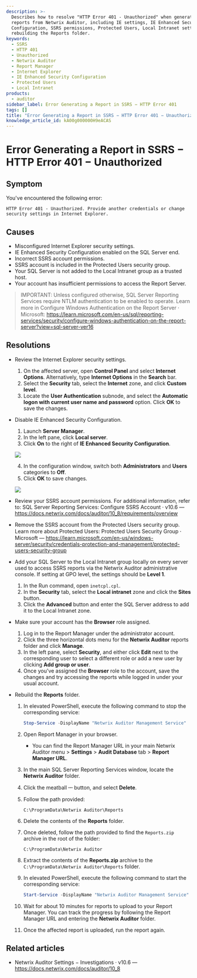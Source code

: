 ```yaml
---
description: >-
  Describes how to resolve "HTTP Error 401 - Unauthorized" when generating SSRS
  reports from Netwrix Auditor, including IE settings, IE Enhanced Security
  Configuration, SSRS permissions, Protected Users, Local Intranet settings, and
  rebuilding the Reports folder.
keywords:
  - SSRS
  - HTTP 401
  - Unauthorized
  - Netwrix Auditor
  - Report Manager
  - Internet Explorer
  - IE Enhanced Security Configuration
  - Protected Users
  - Local Intranet
products:
  - auditor
sidebar_label: Error Generating a Report in SSRS − HTTP Error 401
tags: []
title: "Error Generating a Report in SSRS − HTTP Error 401 − Unauthorized"
knowledge_article_id: kA00g000000H9eACAS
---
```


# Error Generating a Report in SSRS − HTTP Error 401 − Unauthorized

## Symptom

You've encountered the following error:

```
HTTP Error 401 - Unauthorized. Provide another credentials or change security settings in Internet Explorer.
```

## Causes

- Misconfigured Internet Explorer security settings.
- IE Enhanced Security Configuration enabled on the SQL Server end.
- Incorrect SSRS account permissions.
- SSRS account is included in the Protected Users security group.
- Your SQL Server is not added to the Local Intranet group as a trusted host.
- Your account has insufficient permissions to access the Report Server.

> IMPORTANT: Unless configured otherwise, SQL Server Reporting Services require NTLM authentication to be enabled to operate. Learn more in Configure Windows Authentication on the Report Server ⸱ Microsoft: https://learn.microsoft.com/en-us/sql/reporting-services/security/configure-windows-authentication-on-the-report-server?view=sql-server-ver16

## Resolutions

- Review the Internet Explorer security settings.

  1. On the affected server, open **Control Panel** and select **Internet Options**. Alternatively, type **Internet Options** in the **Search** bar.
  2. Select the **Security** tab, select the **Internet** zone, and click **Custom level**.
  3. Locate the **User Authentication** subnode, and select the **Automatic logon with current user name and password** option. Click **OK** to save the changes.

- Disable IE Enhanced Security Configuration.

  1. Launch **Server Manager**.
  2. In the left pane, click **Local server**.
  3. Click **On** to the right of **IE Enhanced Security Configuration**.

  ![](images/ka0Qk00000031Iv_0EM4u000008LafD.png)

  4. In the configuration window, switch both **Administrators** and **Users** categories to **Off**.
  5. Click **OK** to save changes.

  ![](images/ka0Qk00000031Iv_0EM4u000008LafI.png)

- Review your SSRS account permissions. For additional information, refer to: SQL Server Reporting Services: Configure SSRS Account · v10.6 — https://docs.netwrix.com/docs/auditor/10_8/requirements/overview

- Remove the SSRS account from the Protected Users security group. Learn more about Protected Users: Protected Users Security Group ⸱ Microsoft — https://learn.microsoft.com/en-us/windows-server/security/credentials-protection-and-management/protected-users-security-group

- Add your SQL Server to the Local Intranet group locally on every server used to access SSRS reports via the Netwrix Auditor administrative console. If setting at GPO level, the settings should be **Level 1**.

  1. In the Run command, open `inetcpl.cpl`.
  2. In the **Security** tab, select the **Local intranet** zone and click the **Sites** button.
  3. Click the **Advanced** button and enter the SQL Server address to add it to the Local Intranet zone.

- Make sure your account has the **Browser** role assigned.

  1. Log in to the Report Manager under the administrator account.
  2. Click the three horizontal dots menu for the **Netwrix Auditor** reports folder and click **Manage**.
  3. In the left pane, select **Security**, and either click **Edit** next to the corresponding user to select a different role or add a new user by clicking **Add group or user**.
  4. Once you've assigned the **Browser** role to the account, save the changes and try accessing the reports while logged in under your usual account.

- Rebuild the **Reports** folder.

  1. In elevated PowerShell, execute the following command to stop the corresponding service:

     ```powershell
     Stop-Service -DisplayName "Netwrix Auditor Management Service"
     ```

  2. Open Report Manager in your browser.

     - You can find the Report Manager URL in your main Netwrix Auditor menu > **Settings** > **Audit Database** tab > **Report Manager URL**.

  3. In the main SQL Server Reporting Services window, locate the **Netwrix Auditor** folder.
  4. Click the meatball **⸱⸱⸱** button, and select **Delete**.
  5. Follow the path provided:

     ```
     C:\ProgramData\Netwrix Auditor\Reports
     ```

  6. Delete the contents of the **Reports** folder.
  7. Once deleted, follow the path provided to find the `Reports.zip` archive in the root of the folder:

     ```
     C:\ProgramData\Netwrix Auditor
     ```

  8. Extract the contents of the **Reports.zip** archive to the `C:\ProgramData\Netwrix Auditor\Reports` folder.
  9. In elevated PowerShell, execute the following command to start the corresponding service:

     ```powershell
     Start-Service -DisplayName "Netwrix Auditor Management Service"
     ```

  10. Wait for about 10 minutes for reports to upload to your Report Manager. You can track the progress by following the Report Manager URL and entering the **Netwrix Auditor** folder.
  11. Once the affected report is uploaded, run the report again.

## Related articles

- Netwrix Auditor Settings − Investigations · v10.6 — https://docs.netwrix.com/docs/auditor/10_8
